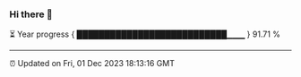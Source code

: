### Hi there 👋

⏳ Year progress { ███████████████████████████▁▁▁ } 91.71 %

---

⏰ Updated on Fri, 01 Dec 2023 18:13:16 GMT
